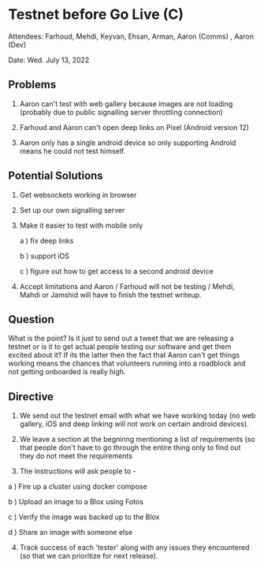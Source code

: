 # Testnet before Go Live (C)

Attendees: Farhoud, Mehdi, Keyvan, Ehsan, Arman, Aaron (Comms) , Aaron (Dev)

Date: Wed. July 13, 2022

## Problems

1.  Aaron can't test with web gallery because images are not loading (probably due to public signalling server throttling connection)

2.  Farhoud and Aaron can't open deep links on Pixel (Android version 12)

3.  Aaron only has a single android device so only supporting Android means he could not test himself.

## Potential Solutions

1.  Get websockets working in browser

2.  Set up our own signalling server

3.  Make it easier to test with mobile only

	a ) fix deep links

	b ) support iOS

	c ) figure out how to get access to a second android device

4.  Accept limitations and Aaron / Farhoud will not be testing / Mehdi, Mahdi or Jamshid will have to finish the testnet writeup.

## Question

What is the point? Is it just to send out a tweet that we are releasing a testnet or is it to get actual people testing our software and get them excited about it?  If its the latter then the fact that Aaron can't get things working means the chances that volunteers running into a roadblock and not getting onboarded is really high.

## Directive

1.  We send out the testnet email with what we have working today (no web gallery, iOS and deep linking will not work on certain  android devices).

2.  We leave a section at the begninng mentioning a list of requirements (so that people don't have to go through the entire thing only to find out they do not meet the requirements

3.  The instructions will ask people to -

  a ) Fire up a cluster using docker compose

  b ) Upload an image to a Blox using Fotos

  c ) Verify the image was backed up to the Blox

  d ) Share an image with someone else

4.  Track success of each 'tester' along with any issues they encountered (so that we can prioritize for next release).
